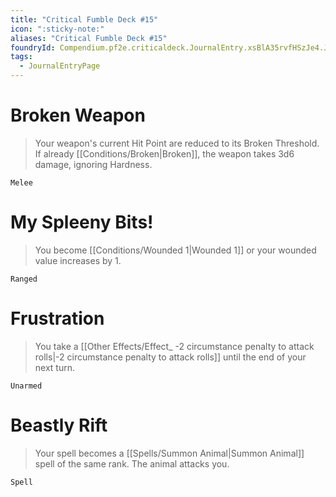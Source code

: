 ```yaml
---
title: "Critical Fumble Deck #15"
icon: ":sticky-note:"
aliases: "Critical Fumble Deck #15"
foundryId: Compendium.pf2e.criticaldeck.JournalEntry.xsBlA35rvfHSzJe4.JournalEntryPage.1twrhbUvK9iTGLkw
tags:
  - JournalEntryPage
---
```

# Broken Weapon

> Your weapon's current Hit Point are reduced to its Broken Threshold. If already [[Conditions/Broken|Broken]], the weapon takes 3d6 damage, ignoring Hardness.

`Melee`

# My Spleeny Bits!

> You become [[Conditions/Wounded 1|Wounded 1]] or your wounded value increases by 1.

`Ranged`

# Frustration

> You take a [[Other Effects/Effect\_ -2 circumstance penalty to attack rolls|-2 circumstance penalty to attack rolls]] until the end of your next turn.

`Unarmed`

# Beastly Rift

> Your spell becomes a [[Spells/Summon Animal|Summon Animal]] spell of the same rank. The animal attacks you.

`Spell`